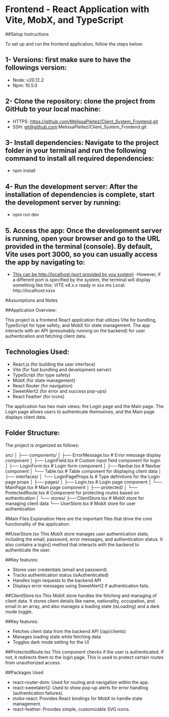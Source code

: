 # Frontend - React Application with Vite, MobX, and TypeScript
##Setup Instructions

To set up and run the frontend application, follow the steps below:

## 1- Versions: first make sure to have the followings version:
- Node: v20.12.2
- Npm: 10.5.0

## 2- Clone the repository: clone the project from GitHub to your local machine:
- HTTPS: https://github.com/MelissaPleitez/Client_System_Frontend.git
- SSH: git@github.com:MelissaPleitez/Client_System_Frontend.git

## 3- Install dependencies: Navigate to the project folder in your terminal and run the following command to install all required dependencies:
- npm install

## 4- Run the development server: After the installation of dependencies is complete, start the development server by running:
- npm run dev

## 5. Access the app: Once the development server is running, open your browser and go to the URL provided in the terminal (console). By default, Vite uses port 3000, so you can usually access the app by navigating to:
- [This can be http://localhost:(port provided by you system)](http://localhost:3000
)
-However, if a different port is specified by the system, the terminal will display something like this:
  VITE v4.x.x  ready in xxx ms
  Local: http://localhost:xxxx

#Assumptions and Notes

##Application Overview:

This project is a frontend React application that utilizes Vite for bundling, TypeScript for type safety, and MobX for state management. The app interacts with an API (presumably running on the backend) for user authentication and fetching client data.

## Technologies Used:
- React.js (for building the user interface)
- Vite (for fast bundling and development server)
- TypeScript (for type safety)
- MobX (for state management)
- React Router (for navigation)
- SweetAlert2 (for error and success pop-ups)
- React Feather (for icons)
  
The application has two main views: the Login page and the Main page. The Login page allows users to authenticate themselves, and the Main page displays client data.

## Folder Structure:
The project is organized as follows:

src/
│
├── components/
│   ├── ErrorMessage.tsx       # Error message display component
│   ├── LoginField.tsx         # Custom input field component for login
│   ├── LoginForm.tsx          # Login form component
│   ├── Navbar.tsx             # Navbar component
│   └── Table.tsx              # Table component for displaying client data
│
├── interfaces/
│   └── LoginPageProps.ts      # Type definitions for the Login page props
│
├── pages/
│   ├── Login.tsx              # Login page component
│   └── MainPage.tsx           # Main page component
│
├── protected/
│   └── ProtectedRoute.tsx     # Component for protecting routes based on authentication
│
└── stores/
    ├── ClientStore.tsx        # MobX store for managing client data
    └── UserStore.tsx          # MobX store for user authentication

#Main Files Explanation
Here are the important files that drive the core functionality of the application:

##UserStore.tsx
This MobX store manages user authentication state, including the email, password, error messages, and authentication status. It also contains a login() method that interacts with the backend to authenticate the user.

##Key features:

- Stores user credentials (email and password)
- Tracks authentication status (isAuthenticated)
- Handles login requests to the backend API
- Displays error messages using SweetAlert2 if authentication fails.

##ClientStore.tsx
This MobX store handles the fetching and managing of client data. It stores client details like name, nationality, occupation, and email in an array, and also manages a loading state (isLoading) and a dark mode toggle.

##Key features:

- Fetches client data from the backend API (/api/clients)
- Manages loading state while fetching data
- Toggles dark mode setting for the UI
  
##ProtectedRoute.tsx
This component checks if the user is authenticated. If not, it redirects them to the login page. This is used to protect certain routes from unauthorized access.

##Packages Used
- react-router-dom: Used for routing and navigation within the app.
- react-sweetalert2: Used to show pop-up alerts for error handling (authentication failures).
- mobx-react: Provides React bindings for MobX to handle state management.
- react-feather: Provides simple, customizable SVG icons.
